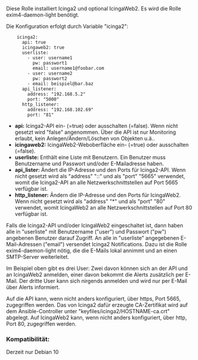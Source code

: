 Diese Rolle installiert Icinga2 und optional IcingaWeb2.
Es wird die Rolle exim4-daemon-light benötigt.

Die Konfiguration erfolgt durch Variable "icinga2":
```
    icinga2:
      api: true
      icingaweb2: true
      userliste:
        - user: username1
          pw: passwort1
          email: username1@foobar.com
        - user: username2
          pw: passwort2
        - email: beispiel@bar.baz
      api_listener:
        address: "192.168.5.2"
        port: "5000"
      http_listener:
        address: "192.168.102.69"
        port: "81"
```
- **api:** Icinga2-API ein- (=true) oder ausschalten (=false). Wenn nicht gesetzt wird "false" angenommen. Über die API ist nur Monitoring erlaubt, kein Anlegen/Ändern/Löschen von Objekten u.ä..
- **icingaweb2:** IcingaWeb2-Weboberfläche ein- (=true) oder ausschalten (=false).
- **userliste:** Enthält eine Liste mit Benutzern. Ein Benutzer muss Benutzername und Passwort und/oder E-Mailadresse haben.
- **api_lister:**  Ändert die IP-Adresse und den Ports für Icinga2-API. Wenn nicht gesetzt wird als "address" "::" und als "port" "5665" verwendet, womit die Icinga2-API an alle Netzwerkschnittstellen auf Port 5665 verfügbar ist.
- **http_listener:** Ändern die IP-Adresse und den Ports für IcingaWeb2. Wenn nicht gesetzt wird als "address" "*" und als "port" "80" verwendet, womit IcingaWeb2 an alle Netzwerkschnittstellen auf Port 80 verfügbar ist.

Falls die Icinga2-API und/oder IcingaWeb2 eingeschaltet ist, dann haben alle in "userliste" mit Benutzername ("user") und Passwort ("pw") angebenen Benutzer darauf Zugriff.
An alle in "userliste" angegebenen E-Mail-Adressen ("email") versendet Icinga2 Notifications. Dazu ist die Rolle exim4-daemon-light nötig, die die E-Mails lokal annimmt und an einen SMTP-Server weiterleitet.

Im Beispiel oben gibt es drei User: Zwei davon können sich an der API und an IcingaWeb2 anmelden, einer davon bekommt die Alerts zusätzlich per E-Mail. Der dritte User kann sich nirgends anmelden und wird nur per E-Mail über Alerts informiert.


Auf die API kann, wenn nicht anders konfiguriert, über https, Port 5665, zugegriffen werden.
Das von Icinga2 dafür erzeugte CA-Zertifikat wird auf dem Ansible-Controller unter "keyfiles/icinga2/HOSTNAME-ca.crt" abgelegt.
Auf IcingaWeb2 kann, wenn nicht anders konfiguriert, über http, Port 80, zugegriffen werden.

### Kompatibilität:
Derzeit nur Debian 10
